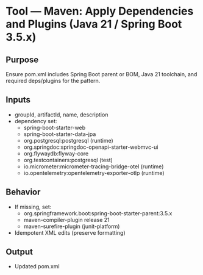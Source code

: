 # Tool — Maven: Apply Dependencies and Plugins (Java 21 / Spring Boot 3.5.x)

## Purpose
Ensure pom.xml includes Spring Boot parent or BOM, Java 21 toolchain, and required deps/plugins for the pattern.

## Inputs
- groupId, artifactId, name, description
- dependency set:
  - spring-boot-starter-web
  - spring-boot-starter-data-jpa
  - org.postgresql:postgresql (runtime)
  - org.springdoc:springdoc-openapi-starter-webmvc-ui
  - org.flywaydb:flyway-core
  - org.testcontainers:postgresql (test)
  - io.micrometer:micrometer-tracing-bridge-otel (runtime)
  - io.opentelemetry:opentelemetry-exporter-otlp (runtime)

## Behavior
- If missing, set:
  - <parent> org.springframework.boot:spring-boot-starter-parent:3.5.x
  - maven-compiler-plugin release 21
  - maven-surefire-plugin (junit-platform)
- Idempotent XML edits (preserve formatting)

## Output
- Updated pom.xml

